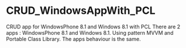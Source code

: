 # CRUD_WindowsAppWith_PCL
CRUD app for WindowsPhone 8.1 and Windows 8.1 with PCL
There are 2 apps : WindowsPhone 8.1 and Windows 8.1. Using pattern MVVM and Portable Class Library.
The apps behaviour is the same.
